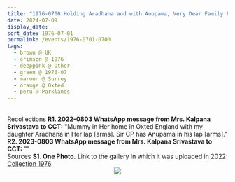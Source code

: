 ```yaml
---
title: "1976-0700 Holding Aradhana and with Anupama, Very Dear Family Friend Amulya Singh, and Sir C.P., Garden, 2, Parklands, Ice House Wood, Hurst Green, Oxted, Surrey, UK"
date: 2024-07-09
display_date: 
sort_date: 1976-07-01
permalink: /events/1976-0701-0700
tags:
  - brown @ UK
  - crimson @ 1976
  - deeppink @ Other
  - green @ 1976-07
  - maroon @ Surrey
  - orange @ Oxted
  - peru @ Parklands
---
```


<br>

<wave-list>
  <list-title color="DarkSeaGreen" width="65"> Recollections</list-title>
  <list-item color="BlanchedAlmond" width="280"><b>R1. 2022-0803 WhatsApp message from Mrs. Kalpana Srivastava to CCT:</b> "Mummy in Her home in Oxted England with my daughter Aradhana in Her lap [arms]. Sir CP has Anupama in his lap [arms]."</list-item>
  <list-item color="Lavender" width="280"><b>R2. 2023-0803 WhatsApp message from Mrs. Kalpana Srivastava to CCT:</b> ""</list-item>  
</wave-list>

<br>

<wave-list>
  <list-title color="DarkSeaGreen" width="40">Sources</list-title>
  <list-item color="BlanchedAlmond"  width="280"><b>S1. One Photo.</b> Link to the gallery in which it was uploaded in 2022: <a href="https://eternalmoments.smugmug.com/Collections/Mrs-Kalpana-Srivastava-Collection/1976/">Collection 1976</a>.</list-item>
</wave-list>

<div style="text-align: center"><img src="https://pub-bcc3cbe9b1e94ba1ac28915f7a3900fa.r2.dev/1976-0700_Holding_Aradhana_and_with_Anupama_Very_Dear_Family_Friend_Amulya_Singh_and_Sir_C.P._Garden_2_Parklands_Ice_House_Wood_Hurst_Green_Oxted_Surrey_UK_01_(Photo_credit_Mrs._Kalpana_Srivastava).jpg" /></div>